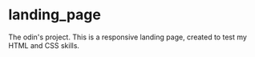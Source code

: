 # landing_page
The odin's project.
This is a responsive landing page, created to test my HTML and CSS skills.
